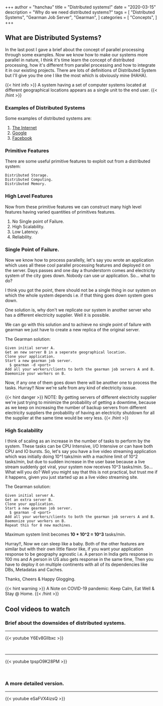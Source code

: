 +++
author = "hanchau"
title = "Distributed systems!"
date = "2020-03-15"
description = "Why do we need distributed systems?"
tags = [
    "Distributed Systems",
    "Gearman Job Server",
    "Gearman",
]
categories = [
    "Concepts",
]
+++

## What are Distributed Systems?

In the last post I gave a brief about the concept of parallel processing through some examples. Now we know how to make our systems more parallel in nature, I think it's time learn the concept of distributed processing, how it's different from parallel processing and how to integrate it in our existing projects. There are lots of definitions of Distributed System but I'll give you the one I like the most which is obviously mine (HAHA).

{{< hint info >}}
A system having a set of computer systems located at different geographical locations appears as a single unit to the end user.
{{< /hint >}}

### Examples of Distributed Systems

Some examples of distributed systems are:

1. [The Internet](https://arsalankhan.com/2015/07/02/is-internet-a-distributed-system/)
2. [Google](http://highscalability.com/google-architecture)
3. [Facebook](https://prezi.com/phbdww0euz94/facebook-as-a-distributed-system/)

### Primitive Features

There are some useful primitive features to exploit out from a distributed system:
```
Distributed Storage.
Distributed Computing.
Distributed Memory.
```

### High Level Features

Now from these primitive features we can construct many high level features having varied quantities of primitives features.
1. No Single point of Failure.
2. High Scalability.
3. Low Latency.
4. Reliability.


### Single Point of Failure.

Now we know how to process parallelly, let's say you wrote an application which uses all these cool parallel processing features and deployed it on the server. Days passes and one day a thunderstorm comes and electricity system of the city goes down. Nobody can use ur application. So... what to do?

I think you got the point, there should not be a single thing in our system on which the whole system depends i.e. if that thing goes down system goes down.

One solution is, why don't we replicate our system in another server who has a different electricity supplier. Well it is possible.

We can go with this solution and to achieve no single point of failure with gearman we just have to create a new replica of the original server.

The Gearman solution:

```
Given initial server A.
Get an new server B in a seperate geographical location.
Clone your application.
Start a new gearman job server.
  $ gearman -d <port>
Add all your workers/clients to both the gearman job servers A and B.
Daemonize your workers on B.
```

Now, if any one of them goes down there will be another one to process the tasks.
Hurray!! Now we're safe from any kind of electricity isssue.

{{< hint danger >}}
NOTE: By getting servers of different electricity supplier we're just trying to minimize the probability of getting a downtime, because as we keep on increasing the number of backup servers from different electricity suppliers the probability of having an electricity shutdown for all the supplier at the same time would be very less.
{{< /hint >}}


### High Scalability

I think of scaling as an increase in the number of tasks to perform by the system. These tasks can be CPU Intensive, I/O Intensive or can have both CPU and IO bursts. So, let's say you have a live video streaming application which was initially doing 10^1 taks/min with a machine limit of 10^2 tasks/min, but due to sudden increase in the user base because a live stream suddenly got viral, your system now receives 10^3 tasks/min. So... What will you do? Well you might say that this is not practical, but trust me if it happens, given you just started up as a live video streaming site.

The Gearman solution:
```
Given initial server A.
Get an extra server B.
Clone your application.
Start a new gearman job server.
  $ gearman -d <port>
Add all your workers/clients to both the gearman job servers A and B.
Daemonize your workers on B.
Repeat this for 8 new machines.
```

Maximum system limit becomes **10 * 10^2 = 10^3** tasks/min.

Hurray!!, Now we can sleep like a baby. Both of the other features are similar but with their own little flavor like, if you want your application response to be geography agnostic i.e. A person in India gets response in 100 ms and A person in US also gets response in the same time, Then you have to deploy it on multiple continents with all of its dependencies like DBs, Metadatas and Caches.

Thanks, Cheers & Happy Glogging.

{{< hint warning >}}
A Note on COVID-19 pandemic: Keep Calm, Eat Well & Stay @ Home.
{{< /hint >}}

## Cool videos to watch

### Brief about the downsides of distributed systems.
---

{{< youtube Y6Ev8GIlbxc >}}

<br>

---

{{< youtube tpspO9K28PM >}}

<br>

### A more detailed version.

---

{{< youtube eSaFVX4izsQ >}}

<br>
